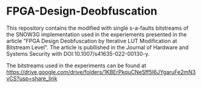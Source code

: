 # FPGA-Design-Deobfuscation

This repository contains the modified with single s-a-faults bitstreams of the SNOW3G implementation used in the experiements presented in the article "FPGA Design Deobfuscation by Iterative LUT Modification at Bitstream Level". The article is publlished in the Journal of Hardware and Systems Security with DOI:10.1007/s41635-022-00130-y.

The bitstreams used in the experiments can be found at https://drive.google.com/drive/folders/1KBErPkquCNeSff5I6JYgaruFe2mN3vCS?usp=share_link
